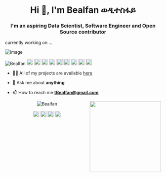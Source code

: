 <!--
**Bealfan** is a ✨ _special_ ✨ repository because its `README.md` (this file) appears on your GitHub profile.

Here are some ideas to get you started:

- 🔭 I’m 
- 🌱 I’m currently learning ...
- 👯 I’m looking to collaborate on ...
- 🤔 I’m looking for help with ...
- 💬 Ask me about ...
- 📫 How to reach me: ...
- 😄 Pronouns: ...
- ⚡ Fun fact: ...
" 
-->


<h1 align="center">Hi 👋, I'm Bealfan ወዲተስፋይ </h1>
<h3 align="center">I'm an aspiring Data Scientist, Software Engineer and Open Source contributor  </h3>
currently working on ...


![image](https://github.com/saadeghi/saadeghi/blob/master/dino.gif)

<p align="left">
<img src="https://komarev.com/ghpvc/?username=bealfan" alt="Bealfan" />

 <img src="https://github.com/simple-icons/simple-icons/blob/develop/icons/amazonaws.svg" alt="aws"  width="20" height="20" /> 
  <img src="https://img.icons8.com/color/48/000000/git.png" alt="git" width="20" height="20"/> 
  <img src="https://img.icons8.com/color/48/000000/react-native.png" alt="react" width="20" height="20"/> 
  <img src="https://img.icons8.com/color/48/000000/java-coffee-cup-logo.png" alt="java" width="20" height="20"/>
  <img src="https://github.com/simple-icons/simple-icons/blob/develop/icons/apacheflink.svg" alt="flinks" width="20" height="20"/> 
  <img src="https://img.icons8.com/ultraviolet/40/000000/xbox-r.png" alt="R" width="20" height="20"/> 
  <img src="https://img.icons8.com/color/48/000000/intellij-idea.png" alt="II" width="20" height="20"/> 
  <img src="https://img.icons8.com/color/48/000000/nodejs.png" alt="nodejs" width="20" height="20"/> 
  <img src="https://img.icons8.com/color/48/000000/python.png" alt="python" width="20" height="20"/></p>

- 👨‍💻 All of my projects are available  [here](https://github.com/bealfan?tab=repositories)

- 💬 Ask me about **anything**

- 📫 How to reach me **tBealfan@gmail.com**



<p align="center"> 
  <img src="https://github-readme-stats.vercel.app/api?username=bealfan&show_icons=true" alt="Bealfan" />
  <img  align="right" src="https://github.com/bealfan/bealfan/blob/master/gifs/3aM.gif" width="230">
 </p>
 <!--
This repo made thanks to the beautiful thanks to **tomkaX/tomkaX** 
-->

<p align="center">
<a href="https://www.linkedin.com/in/bealfan/" target="blank"><img align="center" src="https://cdn.jsdelivr.net/npm/simple-icons@3.0.1/icons/linkedin.svg" alt="https://www.linkedin.com/in/bealfan/" height="20" width="20" /></a>
  <a href="https://www.facebook.com/bealfan" target="blank"><img align="center" src="https://cdn.jsdelivr.net/npm/simple-icons@3.0.1/icons/facebook.svg" alt="https://www.facebook.com/bealfan height="20" width="20" /></a>
  <a href="https://www.instagram.com/bealfan/" target="blank"><img align="center" src="https://cdn.jsdelivr.net/npm/simple-icons@3.0.1/icons/instagram.svg" alt="https://www.instagram.com/tomkamk/" height="20" width="20" /></a>
 <a href="https://twitter.com/bealfant target="blank"><img align="center" src="https://cdn.jsdelivr.net/npm/simple-icons@3.0.1/icons/twitter.svg" alt="https://twitter.com/bealfant" height="20" width="20" /></a>

</p>
